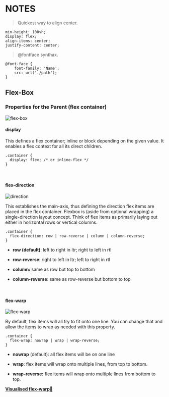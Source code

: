 # NOTES


>Quickest way to align center.

 ```
min-height: 100vh;
display: flex;
align-items: center;
justify-content: center;
```

>@fontface synthax.

```
@font-face {
    font-family: 'Name';
    src: url('./path');
}
```
## Flex-Box

### Properties for the Parent (flex container)

![flex-box](https://css-tricks.com/wp-content/uploads/2018/10/01-container.svg)
<br>

#### display

This defines a flex container; inline or block depending on the given value. It enables a flex context for all its direct children.

```
.container {
  display: flex; /* or inline-flex */
}
```
<br>

#### flex-direction

![direction](https://css-tricks.com/wp-content/uploads/2018/10/flex-direction.svg)

This establishes the main-axis, thus defining the direction flex items are placed in the flex container. Flexbox is (aside from optional wrapping) a single-direction layout concept. Think of flex items as primarily laying out either in horizontal rows or vertical columns.

```
.container {
  flex-direction: row | row-reverse | column | column-reverse;
}
```
- **row (default)**: left to right in ltr; right to left in rtl

- **row-reverse**: right to left in ltr; left to right in rtl

- **column:** same as row but top to bottom

- **column-reverse**: same as row-reverse but bottom to top

<br>

#### flex-warp

![flex-warp](https://css-tricks.com/wp-content/uploads/2018/10/flex-wrap.svg)

By default, flex items will all try to fit onto one line. You can change that and allow the items to wrap as needed with this property.

```
.container {
  flex-wrap: nowrap | wrap | wrap-reverse;
}
```

- **nowrap** (default): all flex items will be on one line

- **wrap**: flex items will wrap onto multiple lines, from top to bottom.

- **wrap-reverse:** flex items will wrap onto multiple lines from bottom to top.


[**Visualised flex-warp**:crystal_ball:](https://css-tricks.com/almanac/properties/f/flex-wrap/
)

